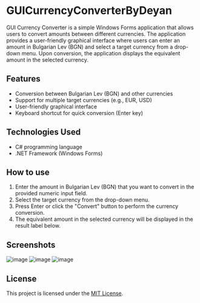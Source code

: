 # GUICurrencyConverterByDeyan

GUI Currency Converter is a simple Windows Forms application that allows users to convert amounts between different currencies. The application provides a user-friendly graphical interface where users can enter an amount in Bulgarian Lev (BGN) and select a target currency from a drop-down menu. Upon conversion, the application displays the equivalent amount in the selected currency.

## Features

- Conversion between Bulgarian Lev (BGN) and other currencies
- Support for multiple target currencies (e.g., EUR, USD)
- User-friendly graphical interface
- Keyboard shortcut for quick conversion (Enter key)

## Technologies Used

- C# programming language
- .NET Framework (Windows Forms)

## How to use

1. Enter the amount in Bulgarian Lev (BGN) that you want to convert in the provided numeric input field.
2. Select the target currency from the drop-down menu.
3. Press Enter or click the "Convert" button to perform the currency conversion.
4. The equivalent amount in the selected currency will be displayed in the result label below.

## Screenshots
![image](https://github.com/ProstoDeo/GUICurrencyConverterByDeyan/assets/96566576/5f7c2962-e161-4560-a200-fc753b76977b)
![image](https://github.com/ProstoDeo/GUICurrencyConverterByDeyan/assets/96566576/77960fea-f8c4-4768-94b8-90f283e9494c)
![image](https://github.com/ProstoDeo/GUICurrencyConverterByDeyan/assets/96566576/67b2f32e-34a4-4739-9faa-37eed0223d0e)


## License

This project is licensed under the [MIT License](LICENSE).
